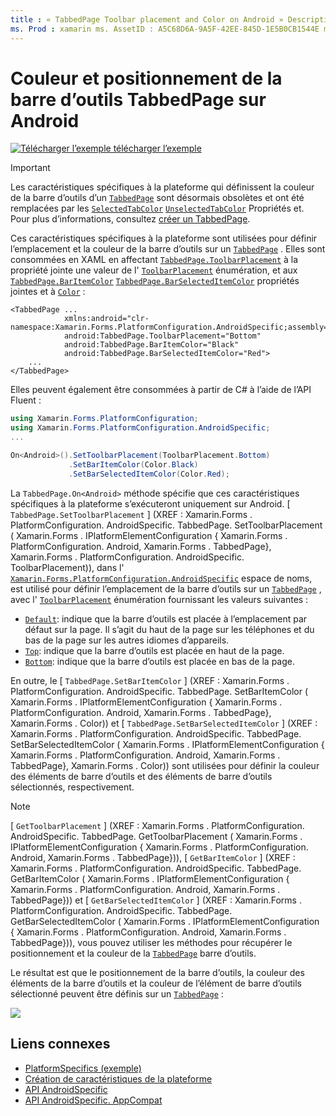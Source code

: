```yaml
---
title : « TabbedPage Toolbar placement and Color on Android » Description : «la plateforme spécifique vous permet d’utiliser des fonctionnalités uniquement disponibles sur une plateforme spécifique, sans implémenter de convertisseurs ou d’effets personnalisés. Cet article explique comment utiliser le spécifique à la plateforme Android qui définit l’emplacement et la couleur de la barre d’outils sur un TabbedPage.
ms. Prod : xamarin ms. AssetID : A5C68D6A-9A5F-42EE-845D-1E5B0CB1544E ms. Technology : xamarin-Forms Author : davidbritch ms. Author : dabritch ms. Date : 07/10/2018 No-Loc : [ Xamarin.Forms , Xamarin.Essentials ]
---
```


# <a name="tabbedpage-toolbar-placement-and-color-on-android"></a>Couleur et positionnement de la barre d’outils TabbedPage sur Android

[![Télécharger ](~/media/shared/download.png) l’exemple télécharger l’exemple](https://docs.microsoft.com/samples/xamarin/xamarin-forms-samples/userinterface-platformspecifics)

> [!IMPORTANT]
> Les caractéristiques spécifiques à la plateforme qui définissent la couleur de la barre d’outils d’un [`TabbedPage`](xref:Xamarin.Forms.TabbedPage) sont désormais obsolètes et ont été remplacées par les [`SelectedTabColor`](xref:Xamarin.Forms.TabbedPage.SelectedTabColor) [`UnselectedTabColor`](xref:Xamarin.Forms.TabbedPage.UnselectedTabColor) Propriétés et. Pour plus d’informations, consultez [créer un TabbedPage](~/xamarin-forms/app-fundamentals/navigation/tabbed-page.md#create-a-tabbedpage).

Ces caractéristiques spécifiques à la plateforme sont utilisées pour définir l’emplacement et la couleur de la barre d’outils sur un [`TabbedPage`](xref:Xamarin.Forms.TabbedPage) . Elles sont consommées en XAML en affectant [`TabbedPage.ToolbarPlacement`](xref:Xamarin.Forms.PlatformConfiguration.AndroidSpecific.TabbedPage.ToolbarPlacementProperty) à la propriété jointe une valeur de l' [`ToolbarPlacement`](xref:Xamarin.Forms.PlatformConfiguration.AndroidSpecific.ToolbarPlacement) énumération, et aux [`TabbedPage.BarItemColor`](xref:Xamarin.Forms.PlatformConfiguration.AndroidSpecific.TabbedPage.BarItemColorProperty) [`TabbedPage.BarSelectedItemColor`](xref:Xamarin.Forms.PlatformConfiguration.AndroidSpecific.TabbedPage.BarSelectedItemColorProperty) propriétés jointes et à [`Color`](xref:Xamarin.Forms.Color) :

```xaml
<TabbedPage ...
            xmlns:android="clr-namespace:Xamarin.Forms.PlatformConfiguration.AndroidSpecific;assembly=Xamarin.Forms.Core"
            android:TabbedPage.ToolbarPlacement="Bottom"
            android:TabbedPage.BarItemColor="Black"
            android:TabbedPage.BarSelectedItemColor="Red">
    ...
</TabbedPage>
```

Elles peuvent également être consommées à partir de C# à l’aide de l’API Fluent :

```csharp
using Xamarin.Forms.PlatformConfiguration;
using Xamarin.Forms.PlatformConfiguration.AndroidSpecific;
...

On<Android>().SetToolbarPlacement(ToolbarPlacement.Bottom)
             .SetBarItemColor(Color.Black)
             .SetBarSelectedItemColor(Color.Red);
```

La `TabbedPage.On<Android>` méthode spécifie que ces caractéristiques spécifiques à la plateforme s’exécuteront uniquement sur Android. [ `TabbedPage.SetToolbarPlacement` ] (XREF : Xamarin.Forms . PlatformConfiguration. AndroidSpecific. TabbedPage. SetToolbarPlacement ( Xamarin.Forms . IPlatformElementConfiguration { Xamarin.Forms . PlatformConfiguration. Android, Xamarin.Forms . TabbedPage}, Xamarin.Forms . PlatformConfiguration. AndroidSpecific. ToolbarPlacement)), dans l' [`Xamarin.Forms.PlatformConfiguration.AndroidSpecific`](xref:Xamarin.Forms.PlatformConfiguration.AndroidSpecific) espace de noms, est utilisé pour définir l’emplacement de la barre d’outils sur un [`TabbedPage`](xref:Xamarin.Forms.TabbedPage) , avec l' [`ToolbarPlacement`](xref:Xamarin.Forms.PlatformConfiguration.AndroidSpecific.ToolbarPlacement) énumération fournissant les valeurs suivantes :

- [`Default`](xref:Xamarin.Forms.PlatformConfiguration.AndroidSpecific.ToolbarPlacement.Default): indique que la barre d’outils est placée à l’emplacement par défaut sur la page. Il s’agit du haut de la page sur les téléphones et du bas de la page sur les autres idiomes d’appareils.
- [`Top`](xref:Xamarin.Forms.PlatformConfiguration.AndroidSpecific.ToolbarPlacement.Top): indique que la barre d’outils est placée en haut de la page.
- [`Bottom`](xref:Xamarin.Forms.PlatformConfiguration.AndroidSpecific.ToolbarPlacement.Bottom): indique que la barre d’outils est placée en bas de la page.

En outre, le [ `TabbedPage.SetBarItemColor` ] (XREF : Xamarin.Forms . PlatformConfiguration. AndroidSpecific. TabbedPage. SetBarItemColor ( Xamarin.Forms . IPlatformElementConfiguration { Xamarin.Forms . PlatformConfiguration. Android, Xamarin.Forms . TabbedPage}, Xamarin.Forms . Color)) et [ `TabbedPage.SetBarSelectedItemColor` ] (XREF : Xamarin.Forms . PlatformConfiguration. AndroidSpecific. TabbedPage. SetBarSelectedItemColor ( Xamarin.Forms . IPlatformElementConfiguration { Xamarin.Forms . PlatformConfiguration. Android, Xamarin.Forms . TabbedPage}, Xamarin.Forms . Color)) sont utilisées pour définir la couleur des éléments de barre d’outils et des éléments de barre d’outils sélectionnés, respectivement.

> [!NOTE]
> [ `GetToolbarPlacement` ] (XREF : Xamarin.Forms . PlatformConfiguration. AndroidSpecific. TabbedPage. GetToolbarPlacement ( Xamarin.Forms . IPlatformElementConfiguration { Xamarin.Forms . PlatformConfiguration. Android, Xamarin.Forms . TabbedPage})), [ `GetBarItemColor` ] (XREF : Xamarin.Forms . PlatformConfiguration. AndroidSpecific. TabbedPage. GetBarItemColor ( Xamarin.Forms . IPlatformElementConfiguration { Xamarin.Forms . PlatformConfiguration. Android, Xamarin.Forms . TabbedPage})) et [ `GetBarSelectedItemColor` ] (XREF : Xamarin.Forms . PlatformConfiguration. AndroidSpecific. TabbedPage. GetBarSelectedItemColor ( Xamarin.Forms . IPlatformElementConfiguration { Xamarin.Forms . PlatformConfiguration. Android, Xamarin.Forms . TabbedPage})), vous pouvez utiliser les méthodes pour récupérer le positionnement et la couleur de la [`TabbedPage`](xref:Xamarin.Forms.TabbedPage) barre d’outils.

Le résultat est que le positionnement de la barre d’outils, la couleur des éléments de la barre d’outils et la couleur de l’élément de barre d’outils sélectionné peuvent être définis sur un [`TabbedPage`](xref:Xamarin.Forms.TabbedPage) :

![](tabbedpage-toolbar-placement-color-images/tabbedpage-toolbar-placement.png)

## <a name="related-links"></a>Liens connexes

- [PlatformSpecifics (exemple)](https://docs.microsoft.com/samples/xamarin/xamarin-forms-samples/userinterface-platformspecifics)
- [Création de caractéristiques de la plateforme](~/xamarin-forms/platform/platform-specifics/index.md#creating-platform-specifics)
- [API AndroidSpecific](xref:Xamarin.Forms.PlatformConfiguration.AndroidSpecific)
- [API AndroidSpecific. AppCompat](xref:Xamarin.Forms.PlatformConfiguration.AndroidSpecific.AppCompat)

